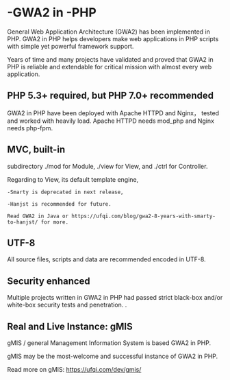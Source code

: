 
# -GWA2 in -PHP

General Web Application Architecture (GWA2) has been implemented in PHP.
GWA2 in PHP helps developers make web applications in PHP scripts with simple yet powerful framework support.

Years of time and many projects have validated and proved that GWA2 in PHP is reliable and extendable for critical mission with almost every web application.

## PHP 5.3+ required, but PHP 7.0+ recommended

GWA2 in PHP have been deployed with Apache HTTPD and Nginx， tested and worked with heavily load.
  Apache HTTPD needs mod_php
  and Nginx needs php-fpm.

## MVC, built-in

subdirectory ./mod for Module, ./view for View, and ./ctrl for Controller.

  Regarding to View, its default template engine,
  
    -Smarty is deprecated in next release, 
    
    -Hanjst is recommended for future. 
    
    Read GWA2 in Java or https://ufqi.com/blog/gwa2-8-years-with-smarty-to-hanjst/ for more.


## UTF-8

All source files, scripts and data are recommended encoded in UTF-8.


## Security enhanced

Multiple projects written in GWA2 in PHP had passed strict black-box and/or white-box security tests and penetration.
.


## Real and Live Instance: gMIS 

gMIS / general Management Information System is based GWA2 in PHP.

gMIS may be the most-welcome and successful instance of GWA2 in PHP.

Read more on gMIS: https://ufqi.com/dev/gmis/



